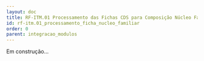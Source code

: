 ```yaml
---
layout: doc
title: RF-ITM.01 Processamento das Fichas CDS para Composição Núcleo Familiar
id: rf-itm.01_processamento_ficha_nucleo_familiar
order: 0
parent: integracao_modulos
---
```


Em construção...